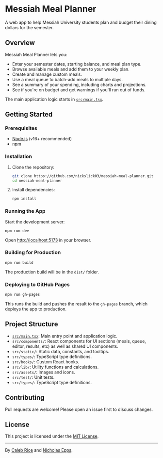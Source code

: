 # Messiah Meal Planner

A web app to help Messiah University students plan and budget their dining dollars for the semester.

## Overview

Messiah Meal Planner lets you:
- Enter your semester dates, starting balance, and meal plan type.
- Browse available meals and add them to your weekly plan.
- Create and manage custom meals.
- Use a meal queue to batch-add meals to multiple days.
- See a summary of your spending, including charts and projections.
- See if you're on budget and get warnings if you'll run out of funds.

The main application logic starts in [`src/main.tsx`](src/main.tsx).

## Getting Started

### Prerequisites

- [Node.js](https://nodejs.org/) (v16+ recommended)
- [npm](https://www.npmjs.com/)

### Installation

1. Clone the repository:
   ```sh
   git clone https://github.com/nickslick03/messiah-meal-planner.git
   cd messiah-meal-planner
   ```

2. Install dependencies:
   ```sh
   npm install
   ```

### Running the App

Start the development server:
```sh
npm run dev
```
Open [http://localhost:5173](http://localhost:5173) in your browser.

### Building for Production

```sh
npm run build
```
The production build will be in the `dist/` folder.

### Deploying to GitHub Pages

```sh
npm run gh-pages
```
This runs the build and pushes the result to the `gh-pages` branch, which deploys the app to production.

## Project Structure

- [`src/main.tsx`](src/main.tsx): Main entry point and application logic.
- `src/components/`: React components for UI sections (meals, queue, editor, results, etc) as well as shared UI components.
- `src/static/`: Static data, constants, and tooltips.
- `src/types/`: TypeScript type definitions.
- `src/hooks/`: Custom React hooks.
- `src/lib/`: Utility functions and calculations.
- `src/assets/`: Images and icons.
- `src/test/`: Unit tests.
- `src/types/`: TypeScript type definitions.

## Contributing

Pull requests are welcome! Please open an issue first to discuss changes.

## License

This project is licensed under the [MIT License](LICENSE).

---

By [Caleb Rice](https://www.linkedin.com/in/caleb-rice-2626-cs/) and [Nicholas Epps](https://www.linkedin.com/in/nicholas-epps-597b94295/).

